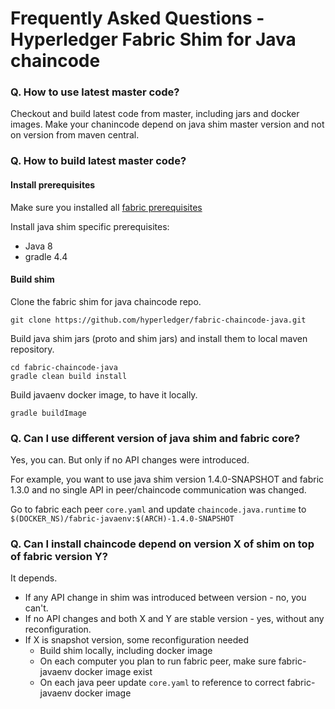 # Frequently Asked Questions - Hyperledger Fabric Shim for Java chaincode

### Q. How to use latest master code?

Checkout and build latest code from master, including jars and docker images. Make your chanincode depend on 
java shim master version and not on version from maven central. 

### Q. How to build latest master code?

#### Install prerequisites

Make sure you installed all [fabric prerequisites](https://hyperledger-fabric.readthedocs.io/en/latest/prereqs.html)

Install java shim specific prerequisites:
* Java 8
* gradle 4.4
 
#### Build shim

Clone the fabric shim for java chaincode repo.

```
git clone https://github.com/hyperledger/fabric-chaincode-java.git
```

Build java shim jars (proto and shim jars) and install them to local maven repository.
```
cd fabric-chaincode-java
gradle clean build install
```

Build javaenv docker image, to have it locally.
```
gradle buildImage
```

### Q. Can I use different version of java shim and fabric core?

Yes, you can. But only if no API changes were introduced.

For example, you want to use java shim version 1.4.0-SNAPSHOT and fabric 1.3.0 and no single API in peer/chaincode communication was changed.

Go to fabric each peer `core.yaml` and update `chaincode.java.runtime` to `$(DOCKER_NS)/fabric-javaenv:$(ARCH)-1.4.0-SNAPSHOT`

### Q. Can I install chaincode depend on version X of shim on top of fabric version Y?

It depends. 

* If any API change in shim was introduced between version - no, you can't.
* If no API changes and both X and Y are stable version - yes, without any reconfiguration.
* If X is snapshot version, some reconfiguration needed
    * Build shim locally, including docker image
    * On each computer you plan to run fabric peer, make sure fabric-javaenv docker image exist
    * On each java peer update `core.yaml` to reference to correct fabric-javaenv docker image


